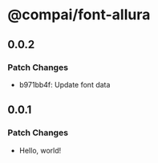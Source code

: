 # @compai/font-allura

## 0.0.2

### Patch Changes

- b971bb4f: Update font data

## 0.0.1

### Patch Changes

- Hello, world!
